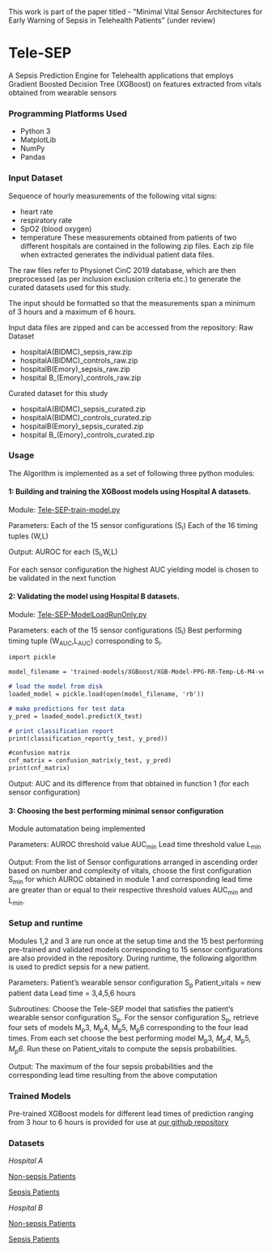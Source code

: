 This work is part of the paper titled - "Minimal Vital Sensor Architectures for Early Warning of Sepsis in Telehealth Patients" (under review)

# Tele-SEP
A Sepsis Prediction Engine for Telehealth applications that employs Gradient Boosted Decision Tree (XGBoost) on features extracted from vitals obtained from wearable sensors

### Programming Platforms Used
- Python 3
- MatplotLib
- NumPy
- Pandas

### Input Dataset
Sequence of hourly measurements of the following vital signs:
- heart rate
- respiratory rate
- SpO2 (blood oxygen)
- temperature
These measurements obtained from patients of two different hospitals are contained in the following zip files. Each zip file when extracted generates the individual patient data files.

The raw files refer to Physionet CinC 2019 database, which are then preprocessed (as per inclusion exclusion criteria etc.) to generate the curated datasets used for this study.

The input should be formatted so that the measurements span a minimum of 3 hours and a maximum of 6 hours.

Input data files are zipped and can be accessed from the repository:
Raw Dataset
- hospitalA(BIDMC)_sepsis_raw.zip
- hospitalA(BIDMC)_controls_raw.zip
- hospitalB(Emory)_sepsis_raw.zip
- hospital B_(Emory)_controls_raw.zip 

Curated dataset for this study
- hospitalA(BIDMC)_sepsis_curated.zip
- hospitalA(BIDMC)_controls_curated.zip
- hospitalB(Emory)_sepsis_curated.zip
- hospital B_(Emory)_controls_curated.zip

### Usage
The Algorithm is implemented as a set of following three python modules:

#### 1: Building and training the XGBoost models using Hospital A datasets.
Module: [Tele-SEP-train-model.py](https://github.com/pprahul/Tele-SEP/blob/main/Tele-SEP-train-model.py)

Parameters:
Each of the 15 sensor configurations (S<sub>i</sub>)
Each of the 16 timing tuples (W,L)

Output: AUROC for each (S<sub>i</sub>,W,L)

For each sensor configuration the highest AUC yielding model is chosen to be validated in the next function

#### 2: Validating the model using Hospital B datasets.
Module: [Tele-SEP-ModelLoadRunOnly.py](https://github.com/pprahul/Tele-SEP/blob/main/Tele-SEP-ModelLoadRunOnly.py)

Parameters: 
each of the 15 sensor configurations (S<sub>i</sub>)
Best performing timing tuple (W<sub>AUC</sub>,L<sub>AUC</sub>) corresponding to S<sub>i</sub>.
  
```markdown
import pickle

model_filename = 'trained-models/XGBoost/XGB-Model-PPG-RR-Temp-L6-M4-verified.sav'

# load the model from disk
loaded_model = pickle.load(open(model_filename, 'rb'))

# make predictions for test data
y_pred = loaded_model.predict(X_test)

# print classification report 
print(classification_report(y_test, y_pred)) 

#confusion matrix
cnf_matrix = confusion_matrix(y_test, y_pred)
print(cnf_matrix)

```

Output: AUC and its difference from that obtained in function 1 (for each sensor configuration)

#### 3: Choosing the best performing minimal sensor configuration
Module automatation being implemented 

Parameters:
	AUROC threshold value AUC<sub>min</sub>
	Lead time threshold value L<sub>min</sub>

Output: From the list of Sensor configurations arranged in ascending order based on number and complexity of vitals, choose the first configuration S<sub>min</sub> for which AUROC obtained in module 1 and corresponding lead time are greater than or equal to their respective threshold values AUC<sub>min</sub>  and L<sub>min</sub>.

### Setup and runtime
Modules 1,2 and 3 are run once at the setup time and the 15 best performing pre-trained and validated models corresponding to 15 sensor configurations are also provided in the repository. During runtime, the following algorithm is used to predict sepsis for a new patient.

Parameters: 
	Patient’s wearable sensor configuration S<sub>p</sub>
	Patient_vitals = new patient data
	Lead time = 3,4,5,6 hours

Subroutines:
Choose the Tele-SEP model that satisfies the patient’s wearable sensor configuration S<sub>p</sub>. For the sensor configuration S<sub>p</sub>, retrieve four sets of models M<sub>p</sub>3, M<sub>p</sub>4, M<sub>p</sub>5, M<sub>p</sub>6 corresponding to the four lead times. 
From each set choose the best performing model M<sub>p</sub>3<sup>*</sup>, M<sub>p</sub>4<sup>*</sup>, M<sub>p</sub>5<sup>*</sup>, M<sub>p</sub>6<sup>*</sup>. Run these on Patient_vitals to compute the sepsis probabilities.

Output: The maximum of the four sepsis probabilities and the corresponding lead time resulting from the above computation 

### Trained Models
Pre-trained XGBoost models for different lead times of prediction ranging from 3 hour to 6 hours is provided for use at [our github repository](https://github.com/pprahul/Tele-SEP/tree/main/trained-models/XGBoost)


### Datasets
*Hospital A*

[Non-sepsis Patients](https://github.com/pprahul/Tele-SEP/blob/main/trainingA_nonsepsis.zip)

[Sepsis Patients](https://github.com/pprahul/Tele-SEP/blob/main/trainingA_sepsis_15h.zip)

*Hospital B*

[Non-sepsis Patients](https://github.com/pprahul/Tele-SEP/blob/main/trainingB_nonsepsis.zip)

[Sepsis Patients](https://github.com/pprahul/Tele-SEP/blob/main/trainingB_sepsis_15h.zip)




